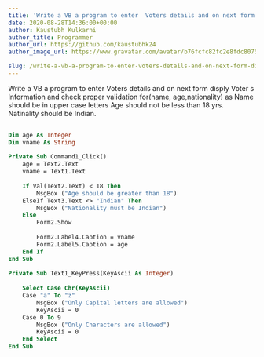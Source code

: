 ```yaml
---
title: 'Write a VB a program to enter  Voters details and on next form disply Voter s Information and check proper validation for(name, age,nationality) as   Name should be in upper case letters   Age should not be less than 18 yrs.   Natinality should be Indian.'
date: 2020-08-28T14:36:00+00:00
author: Kaustubh Kulkarni
author_title: Programmer
author_url: https://github.com/kaustubhk24
author_image_url: https://www.gravatar.com/avatar/b76fcfc82fc2e8fdc8075636f1735f61?s=200

slug: /write-a-vb-a-program-to-enter-voters-details-and-on-next-form-disply-voters-information-and-check-proper-validation-forname-agenationality-as-name-should-b/
---
```

Write a VB a program to enter  Voters details and on next form disply Voter s Information and check proper validation for(name, age,nationality) as   Name should be in upper case letters   Age should not be less than 18 yrs.   Natinality should be Indian. 


```vb title="file.vb"
  
Dim age As Integer  
Dim vname As String  
  
Private Sub Command1_Click()  
	age = Text2.Text  
	vname = Text1.Text  
	  
	If Val(Text2.Text) < 18 Then  
		MsgBox ("Age should be greater than 18")  
	ElseIf Text3.Text <> "Indian" Then  
		MsgBox ("Nationality must be Indian")  
	Else  
		Form2.Show  
  
		Form2.Label4.Caption = vname  
		Form2.Label5.Caption = age  
	End If  
End Sub  
  
Private Sub Text1_KeyPress(KeyAscii As Integer)  
  
	Select Case Chr(KeyAscii)  
	Case "a" To "z"  
		MsgBox ("Only Capital letters are allowed")  
		KeyAscii = 0  
	Case 0 To 9  
		MsgBox ("Only Characters are allowed")  
		KeyAscii = 0  
	End Select  
End Sub  
  
  

```
